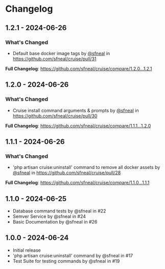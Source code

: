 # Changelog

## 1.2.1 - 2024-06-26

### What's Changed

* Default base docker image tags by [@sfneal](https://github.com/sfneal) in https://github.com/sfneal/cruise/pull/31

**Full Changelog**: https://github.com/sfneal/cruise/compare/1.2.0...1.2.1

## 1.2.0 - 2024-06-26

### What's Changed

* Cruise install command arguments & prompts by [@sfneal](https://github.com/sfneal) in https://github.com/sfneal/cruise/pull/30

**Full Changelog**: https://github.com/sfneal/cruise/compare/1.1.1...1.2.0

## 1.1.1 - 2024-06-26

### What's Changed

* 'php artisan cruise:uninstall' command to remove all docker assets by [@sfneal](https://github.com/sfneal) in https://github.com/sfneal/cruise/pull/28

**Full Changelog**: https://github.com/sfneal/cruise/compare/1.1.0...1.1.1

## 1.1.0 - 2024-06-25

- Database command tests by @sfneal in #22
- Semver Service by @sfneal in #24
- Basic Documentation by @sfneal in #26

## 1.0.0 - 2024-06-24

- Initial release
- 'php artisan cruise:uninstall' command by @sfneal in #17
- Test Suite for testing commands by @sfneal in #19
